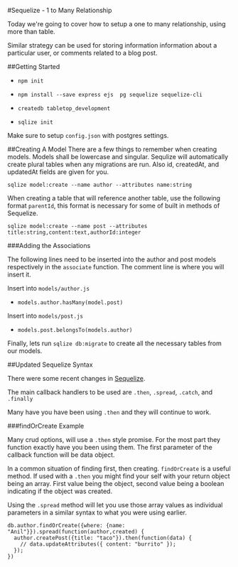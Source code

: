 #Sequelize - 1 to Many Relationship

Today we're going to cover how to setup a one to many relationship, using more than table.

Similar strategy can be used for storing information information about a particular user, or comments related to a blog post.

##Getting Started


* `npm init`

* `npm install --save express ejs  pg sequelize sequelize-cli`

* `createdb tabletop_development`

* `sqlize init`

Make sure to setup `config.json` with postgres settings.


##Creating A Model
There are a few things to remember when creating models. Models shall be lowercase and singular. Sequlize will automatically create plural tables when any migrations are run. Also id, createdAt, and updatedAt fields are given for you.

```
sqlize model:create --name author --attributes name:string
```

When creating a table that will reference another table, use the following format `parentId`, this format is necessary for some of built in methods of Sequelize.

```
sqlize model:create --name post --attributes title:string,content:text,authorId:integer
```

###Adding the Associations

The following lines need to be inserted into the author and post models respectively in the `associate` function. The comment line is where you will insert it.

Insert into `models/author.js`

* `models.author.hasMany(model.post)`

Insert into `models/post.js`

* `models.post.belongsTo(models.author)`


Finally, lets run `sqlize db:migrate` to create all the necessary tables from our models.


##Updated Sequelize Syntax

There were some recent changes in [Sequelize](https://github.com/sequelize/sequelize/wiki/Upgrading-to-2.0).

The main callback handlers to be used are `.then`, `.spread`, `.catch`, and `.finally`

Many have you have been using `.then` and they will continue to work.

###findOrCreate Example

Many crud options, will use a `.then` style promise. For the most part they function exactly have you been using them. The first parameter of the callback function will be data object.

In a common situation of finding first, then creating. `findOrCreate` is a useful method. If used with a `.then` you might find your self with your return object being an array. First value being the object, second value being a boolean indicating if the object was created.

Using the `.spread` method will let you use those array values as individual parameters in a similar syntax to what you were using earlier.


```
db.author.findOrCreate({where: {name: "Anil"}}).spread(function(author,created) {
  author.createPost({title: "taco"}).then(function(data) {
    // data.updateAttributes({ content: "burrito" });
  });
})
```
